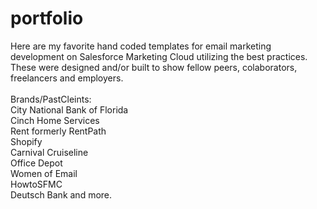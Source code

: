 # portfolio

Here are my favorite hand coded templates for email marketing development on Salesforce Marketing Cloud utilizing the best practices. These were designed and/or built to show fellow peers, colaborators, freelancers and employers.<br><br>
Brands/PastCleints:<br>City National Bank of Florida <br>Cinch Home Services <br>Rent formerly RentPath<br>Shopify<br>Carnival Cruiseline<br>Office Depot<br>Women of Email<br>HowtoSFMC<br>Deutsch Bank and more.
